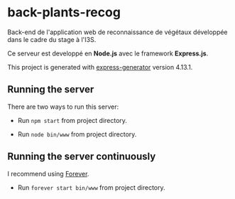 # back-plants-recog

Back-end de l'application web de reconnaissance de végétaux développée dans le cadre du stage à l'I3S.

Ce serveur est developpé en **Node.js** avec le framework **Express.js**.

This project is generated with [express-generator](http://expressjs.com/starter/generator.html)
version 4.13.1.

## Running the server

There are two ways to run this server:

* Run `npm start` from project directory.

* Run `node bin/www` from project directory.

## Running the server continuously

I recommend using [Forever](https://github.com/foreverjs/forever).

* Run `forever start bin/www` from project directory.